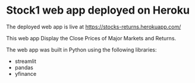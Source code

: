 # Stock1 web app deployed on Heroku

The deployed web app is live at https://stocks-returns.herokuapp.com/

This web app Display the Close Prices of Major Markets and Returns.

The web app was built in Python using the following libraries:
* streamlit
* pandas
* yfinance
